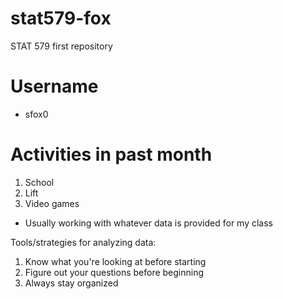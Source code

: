 # stat579-fox
STAT 579 first repository

# Username
- sfox0

# Activities in past month
1. School
2. Lift
3. Video games

- Usually working with whatever data is provided for my class

Tools/strategies for analyzing data:
1. Know what you're looking at before starting
2. Figure out your questions before beginning
3. Always stay organized

